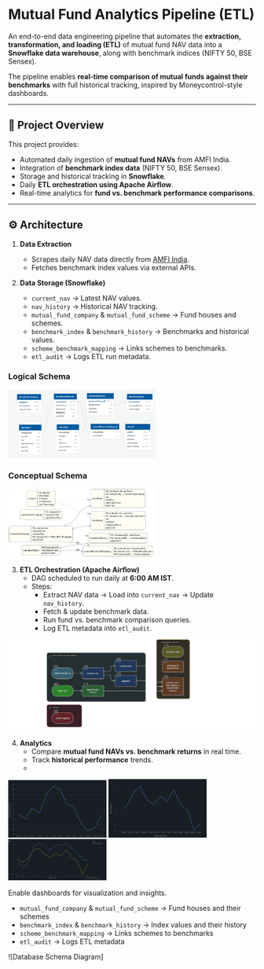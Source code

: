 # Mutual Fund Analytics Pipeline (ETL)

An end-to-end data engineering pipeline that automates the **extraction, transformation, and loading (ETL)** of mutual fund NAV data into a **Snowflake data warehouse**, along with benchmark indices (NIFTY 50, BSE Sensex).  

The pipeline enables **real-time comparison of mutual funds against their benchmarks** with full historical tracking, inspired by Moneycontrol-style dashboards.

---

## 📌 Project Overview
This project provides:
- Automated daily ingestion of **mutual fund NAVs** from AMFI India.  
- Integration of **benchmark index data** (NIFTY 50, BSE Sensex).  
- Storage and historical tracking in **Snowflake**.  
- Daily **ETL orchestration using Apache Airflow**.  
- Real-time analytics for **fund vs. benchmark performance comparisons**.  

---

## ⚙️ Architecture
1. **Data Extraction**
   - Scrapes daily NAV data directly from [AMFI India](https://www.amfiindia.com).
   - Fetches benchmark index values via external APIs.

2. **Data Storage (Snowflake)**
   - `current_nav` → Latest NAV values.  
   - `nav_history` → Historical NAV tracking.  
   - `mutual_fund_company` & `mutual_fund_scheme` → Fund houses and schemes.  
   - `benchmark_index` & `benchmark_history` → Benchmarks and historical values.  
   - `scheme_benchmark_mapping` → Links schemes to benchmarks.  
   - `etl_audit` → Logs ETL run metadata.
### Logical Schema
<p float="left">
  <img src="images/logical_schema.png" width="300" />
</p>

### Conceptual Schema
<p float="left">
  <img src="images/final_conceptual_schema.png" width="300" />
</p>

3. **ETL Orchestration (Apache Airflow)**
   - DAG scheduled to run daily at **6:00 AM IST**.  
   - Steps:  
     - Extract NAV data → Load into `current_nav` → Update `nav_history`.  
     - Fetch & update benchmark data.  
     - Run fund vs. benchmark comparison queries.  
     - Log ETL metadata into `etl_audit`.
<p float="left">
  <img src="images/data_flow_in_dag_tasks.png" width="600" />
</p>


4. **Analytics**
   - Compare **mutual fund NAVs vs. benchmark returns** in real time.  
   - Track **historical performance** trends.  
   -
<p float="left">
  <img src="images/benchmark_growth_pct.png" width="200" />
  <img src="images/growth_pct_graph.jpg" width="200" />
  <img src="images/final_output.jpg" width="200" />
</p> Enable dashboards for visualization and insights.  

- `mutual_fund_company` & `mutual_fund_scheme` → Fund houses and their schemes  
- `benchmark_index` & `benchmark_history` → Index values and their history  
- `scheme_benchmark_mapping` → Links schemes to benchmarks  
- `etl_audit` → Logs ETL metadata  

![Database Schema Diagram]
